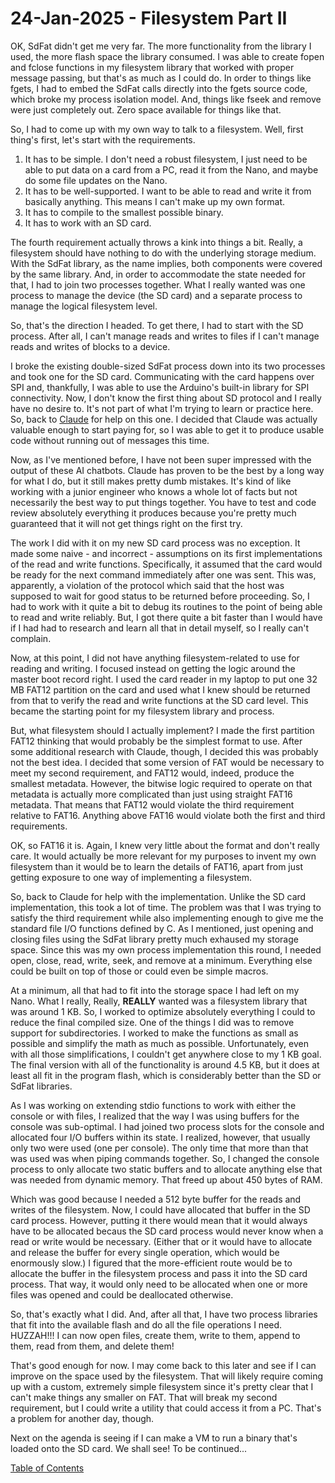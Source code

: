 # 24-Jan-2025 - Filesystem Part II

OK, SdFat didn't get me very far.  The more functionality from the library I used, the more flash space the library consumed.  I was able to create fopen and fclose functions in my filesystem library that worked with proper message passing, but that's as much as I could do.  In order to things like fgets, I had to embed the SdFat calls directly into the fgets source code, which broke my process isolation model.  And, things like fseek and remove were just completely out.  Zero space available for things like that.

So, I had to come up with my own way to talk to a filesystem.  Well, first thing's first, let's start with the requirements.

1. It has to be simple.  I don't need a robust filesystem, I just need to be able to put data on a card from a PC, read it from the Nano, and maybe do some file updates on the Nano.
2. It has to be well-supported.  I want to be able to read and write it from basically anything.  This means I can't make up my own format.
3. It has to compile to the smallest possible binary.
4. It has to work with an SD card.

The fourth requirement actually throws a kink into things a bit.  Really, a filesystem should have nothing to do with the underlying storage medium.  With the SdFat library, as the name implies, both components were covered by the same library.  And, in order to accommodate the state needed for that, I had to join two processes together.  What I really wanted was one process to manage the device (the SD card) and a separate process to manage the logical filesystem level.

So, that's the direction I headed.  To get there, I had to start with the SD process.  After all, I can't manage reads and writes to files if I can't manage reads and writes of blocks to a device.

I broke the existing double-sized SdFat process down into its two processes and took one for the SD card.  Communicating with the card happens over SPI and, thankfully, I was able to use the Arduino's built-in library for SPI connectivity.  Now, I don't know the first thing about SD protocol and I really have no desire to.  It's not part of what I'm trying to learn or practice here.  So, back to [Claude](claude.ai) for help on this one.  I decided that Claude was actually valuable enough to start paying for, so I was able to get it to produce usable code without running out of messages this time.

Now, as I've mentioned before, I have not been super impressed with the output of these AI chatbots.  Claude has proven to be the best by a long way for what I do, but it still makes pretty dumb mistakes.  It's kind of like working with a junior engineer who knows a whole lot of facts but not necessarily the best way to put things together.  You have to test and code review absolutely everything it produces because you're pretty much guaranteed that it will not get things right on the first try.

The work I did with it on my new SD card process was no exception.  It made some naive - and incorrect - assumptions on its first implementations of the read and write functions.  Specifically, it assumed that the card would be ready for the next command immediately after one was sent.  This was, apparently, a violation of the protocol which said that the host was supposed to wait for good status to be returned before proceeding.  So, I had to work with it quite a bit to debug its routines to the point of being able to read and write reliably.  But, I got there quite a bit faster than I would have if I had had to research and learn all that in detail myself, so I really can't complain.

Now, at this point, I did not have anything filesystem-related to use for reading and writing.  I focused instead on getting the logic around the master boot record right.  I used the card reader in my laptop to put one 32 MB FAT12 partition on the card and used what I knew should be returned from that to verify the read and write functions at the SD card level.  This became the starting point for my filesystem library and process.

But, what filesystem should I actually implement?  I made the first partition FAT12 thinking that would probably be the simplest format to use.  After some additional research with Claude, though, I decided this was probably not the best idea.  I decided that some version of FAT would be necessary to meet my second requirement, and FAT12 would, indeed, produce the smallest metadata.  However, the bitwise logic required to operate on that metadata is actually more complicated than just using straight FAT16 metadata.  That means that FAT12 would violate the third requirement relative to FAT16.  Anything above FAT16 would violate both the first and third requirements.

OK, so FAT16 it is.  Again, I knew very little about the format and don't really care.  It would actually be more relevant for my purposes to invent my own filesystem than it would be to learn the details of FAT16, apart from just getting exposure to one way of implementing a filesystem.

So, back to Claude for help with the implementation.  Unlike the SD card implementation, this took a lot of time.  The problem was that I was trying to satisfy the third requirement while also implementing enough to give me the standard file I/O functions defined by C.  As I mentioned, just opening and closing files using the SdFat library pretty much exhaused my storage space.  Since this was my own process implementation this round, I needed open, close, read, write, seek, and remove at a minimum.  Everything else could be built on top of those or could even be simple macros.

At a minimum, all that had to fit into the storage space I had left on my Nano.  What I really, Really, **REALLY** wanted was a filesystem library that was around 1 KB.  So, I worked to optimize absolutely everything I could to reduce the final compiled size.  One of the things I did was to remove support for subdirectories.  I worked to make the functions as small as possible and simplify the math as much as possible.  Unfortunately, even with all those simplifications, I couldn't get anywhere close to my 1 KB goal.  The final version with all of the functionality is around 4.5 KB, but it does at least all fit in the program flash, which is considerably better than the SD or SdFat libraries.

As I was working on extending stdio functions to work with either the console or with files, I realized that the way I was using buffers for the console was sub-optimal.  I had joined two process slots for the console and allocated four I/O buffers within its state.  I realized, however, that usually only two were used (one per console).  The only time that more than that was used was when piping commands together.  So, I changed the console process to only allocate two static buffers and to allocate anything else that was needed from dynamic memory.  That freed up about 450 bytes of RAM.

Which was good because I needed a 512 byte buffer for the reads and writes of the filesystem.  Now, I could have allocated that buffer in the SD card process.  However, putting it there would mean that it would always have to be allocated becaus the SD card process would never know when a read or write would be necessary.  (Either that or it would have to allocate and release the buffer for every single operation, which would be enormously slow.)  I figured that the more-efficient route would be to allocate the buffer in the filesystem process and pass it into the SD card process.  That way, it would only need to be allocated when one or more files was opened and could be deallocated otherwise.

So, that's exactly what I did.  And, after all that, I have two process libraries that fit into the available flash and do all the file operations I need.  HUZZAH!!!  I can now open files, create them, write to them, append to them, read from them, and delete them!

That's good enough for now.  I may come back to this later and see if I can improve on the space used by the filesystem.  That will likely require coming up with a custom, extremely simple filesystem since it's pretty clear that I can't make things any smaller on FAT.  That will break my second requirement, but I could write a utility that could access it from a PC.  That's a problem for another day, though.

Next on the agenda is seeing if I can make a VM to run a binary that's loaded onto the SD card.  We shall see!  To be continued...

[Table of Contents](.)

